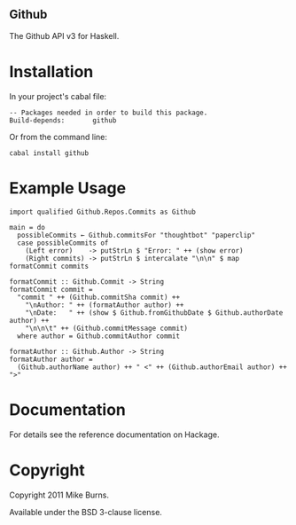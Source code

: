Github
------

The Github API v3 for Haskell.

Installation
============

In your project's cabal file:

    -- Packages needed in order to build this package.
    Build-depends:       github

Or from the command line:

    cabal install github

Example Usage
=============

    import qualified Github.Repos.Commits as Github

    main = do
      possibleCommits ← Github.commitsFor "thoughtbot" "paperclip"
      case possibleCommits of
        (Left error)    -> putStrLn $ "Error: " ++ (show error)
        (Right commits) -> putStrLn $ intercalate "\n\n" $ map formatCommit commits
    
    formatCommit :: Github.Commit -> String
    formatCommit commit =
      "commit " ++ (Github.commitSha commit) ++
        "\nAuthor: " ++ (formatAuthor author) ++
        "\nDate:   " ++ (show $ Github.fromGithubDate $ Github.authorDate author) ++
        "\n\n\t" ++ (Github.commitMessage commit)
      where author = Github.commitAuthor commit
    
    formatAuthor :: Github.Author -> String
    formatAuthor author =
      (Github.authorName author) ++ " <" ++ (Github.authorEmail author) ++ ">"

Documentation
=============

For details see the reference documentation on Hackage.

Copyright
=========

Copyright 2011 Mike Burns.

Available under the BSD 3-clause license.
